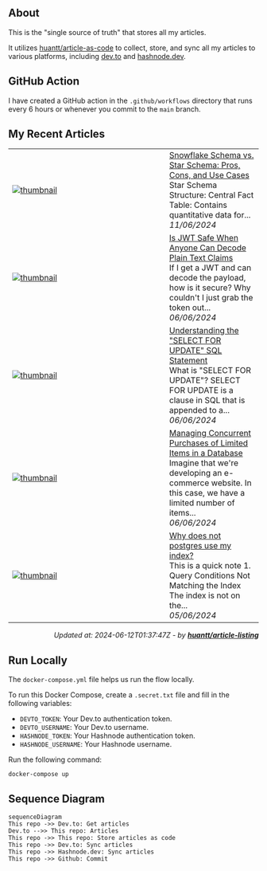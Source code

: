 ## About
This is the "single source of truth" that stores all my articles.

It utilizes [huantt/article-as-code](https://github.com/huantt/article-as-code) to collect, store, and sync all my articles to various platforms, including [dev.to](https://dev.to) and [hashnode.dev](https://hashnode.dev).

## GitHub Action
I have created a GitHub action in the `.github/workflows` directory that runs every 6 hours or whenever you commit to the `main` branch.

## My Recent Articles

<table>
        <tr>
            <td width="300px">
                <a href="https://dev.to/jacktt/snowflake-schema-vs-star-schema-pros-cons-and-use-cases-2701">
                    <img src="https://dynamic-thumbnail-dev-to.vercel.app/article/1883827/thumbnail?t=2024-06-12%2001%3a37%3a47.114242787%20%2b0000%20UTC%20m%3d%2b0.104471284" alt="thumbnail">
                </a>
            </td>
            <td>
                <a href="https://dev.to/jacktt/snowflake-schema-vs-star-schema-pros-cons-and-use-cases-2701">Snowflake Schema vs. Star Schema: Pros, Cons, and Use Cases</a>
                <div>Star Schema            Structure:     Central Fact Table: Contains quantitative data for...</div>
                <div><i>11/06/2024</i></div>
            </td>
        </tr>
        <tr>
            <td width="300px">
                <a href="https://dev.to/jacktt/is-jwt-safe-when-anyone-can-decode-plain-text-claims-2j7o">
                    <img src="https://dynamic-thumbnail-dev-to.vercel.app/article/1879572/thumbnail?t=2024-06-12%2001%3a37%3a47.114242787%20%2b0000%20UTC%20m%3d%2b0.104471284" alt="thumbnail">
                </a>
            </td>
            <td>
                <a href="https://dev.to/jacktt/is-jwt-safe-when-anyone-can-decode-plain-text-claims-2j7o">Is JWT Safe When Anyone Can Decode Plain Text Claims</a>
                <div>If I get a JWT and can decode the payload, how is it secure? Why couldn&#39;t I just grab the token out...</div>
                <div><i>06/06/2024</i></div>
            </td>
        </tr>
        <tr>
            <td width="300px">
                <a href="https://dev.to/jacktt/understanding-the-select-for-update-sql-statement-900">
                    <img src="https://dynamic-thumbnail-dev-to.vercel.app/article/1878713/thumbnail?t=2024-06-12%2001%3a37%3a47.114242787%20%2b0000%20UTC%20m%3d%2b0.104471284" alt="thumbnail">
                </a>
            </td>
            <td>
                <a href="https://dev.to/jacktt/understanding-the-select-for-update-sql-statement-900">Understanding the &#34;SELECT FOR UPDATE&#34; SQL Statement</a>
                <div>What is &#34;SELECT FOR UPDATE&#34;?   SELECT FOR UPDATE is a clause in SQL that is appended to a...</div>
                <div><i>06/06/2024</i></div>
            </td>
        </tr>
        <tr>
            <td width="300px">
                <a href="https://dev.to/jacktt/managing-concurrent-purchases-of-limited-items-in-a-database-2gm0">
                    <img src="https://dynamic-thumbnail-dev-to.vercel.app/article/1878703/thumbnail?t=2024-06-12%2001%3a37%3a47.114242787%20%2b0000%20UTC%20m%3d%2b0.104471284" alt="thumbnail">
                </a>
            </td>
            <td>
                <a href="https://dev.to/jacktt/managing-concurrent-purchases-of-limited-items-in-a-database-2gm0">Managing Concurrent Purchases of Limited Items in a Database</a>
                <div>Imagine that we&#39;re developing an e-commerce website. In this case, we have a limited number of items...</div>
                <div><i>06/06/2024</i></div>
            </td>
        </tr>
        <tr>
            <td width="300px">
                <a href="https://dev.to/jacktt/why-does-not-postgres-use-my-index-5apf">
                    <img src="https://dynamic-thumbnail-dev-to.vercel.app/article/1877490/thumbnail?t=2024-06-12%2001%3a37%3a47.114242787%20%2b0000%20UTC%20m%3d%2b0.104471284" alt="thumbnail">
                </a>
            </td>
            <td>
                <a href="https://dev.to/jacktt/why-does-not-postgres-use-my-index-5apf">Why does not postgres use my index?</a>
                <div>This is a quick note           1. Query Conditions Not Matching the Index    The index is not on the...</div>
                <div><i>05/06/2024</i></div>
            </td>
        </tr>
</table>

<div align="right">

*Updated at: 2024-06-12T01:37:47Z - by **[huantt/article-listing](https://github.com/huantt/article-listing)***

</div>


## Run Locally
The `docker-compose.yml` file helps us run the flow locally.

To run this Docker Compose, create a `.secret.txt` file and fill in the following variables:
- `DEVTO_TOKEN`: Your Dev.to authentication token.
- `DEVTO_USERNAME`: Your Dev.to username.
- `HASHNODE_TOKEN`: Your Hashnode authentication token.
- `HASHNODE_USERNAME`: Your Hashnode username.

Run the following command:
```shell
docker-compose up
```

## Sequence Diagram
```mermaid
sequenceDiagram
This repo ->> Dev.to: Get articles
Dev.to -->> This repo: Articles
This repo ->> This repo: Store articles as code
This repo ->> Dev.to: Sync articles
This repo ->> Hashnode.dev: Sync articles
This repo ->> Github: Commit
```